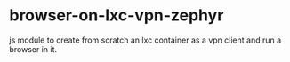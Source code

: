 # browser-on-lxc-vpn-zephyr

js module to create from scratch an lxc container as a vpn client and run a browser in it.
